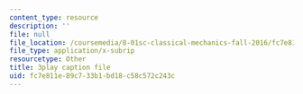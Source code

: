```yaml
---
content_type: resource
description: ''
file: null
file_location: /coursemedia/8-01sc-classical-mechanics-fall-2016/fc7e811e89c733b1bd18c58c572c243c_SLPRYIb7RdI.srt
file_type: application/x-subrip
resourcetype: Other
title: 3play caption file
uid: fc7e811e-89c7-33b1-bd18-c58c572c243c
---
```

